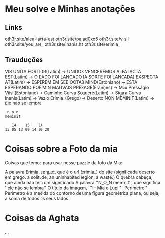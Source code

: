 # Meu solve e Minhas anotações

## Links
oth3r.site/alea-iacta-est
oth3r.site/parad0xo5
oth3r.site/viisil
oth3r.site/you_are_
oth3r.site/inanis.hz
oth3r.site/erimia_

## Trauduções
VIS UNITA FORTIOR(Latim) -> UNIDOS VENCEREMOS
ALEA IACTA EST(Latim) -> O DADO FOI LANÇADO (A SORTE FOI LANÇADA)
EXSPECTA AT(Latim) -> ESPEREM EM
SEE OOTAB MIND(Estoniano) -> ESTÁ ESPERANDO POR MIN
MAUVAIS PRÉSAGE(Françes) -> Mau Presságio
Viisil(Estoniano) -> Caminho
Curva Sequere(Latim) -> Siga a Curva
Inanis(Latim) -> Vazio
Erimia_(Grego) -> Deserto
NON MEMINIT(Latim) -> Ele não se lembra


```
 n o n 
meminit
```
```
   14    15    14 
13 05 13 09 14 09 20
```

# Coisas sobre a Foto da mia
Coisas que temos para usar nesse puzzle da foto da Mia:

A palavra Erimia, ερημιά, que é o url (erimia_) do site (significada deserto em grego. a solitude, an uninhabited region, a waste.)
O quebra cabeça, que ainda não tem um significado
A palavra ''N_O_N meminit'', que significa ''ele não se lembra''
O título da imagem, ''1 - Mia e Lupi''
''Perimetro'' Perímetro é a medida do contorno de uma figura geométrica plana, ou seja, a soma de todos os seus lados

# Coisas da Aghata

...
